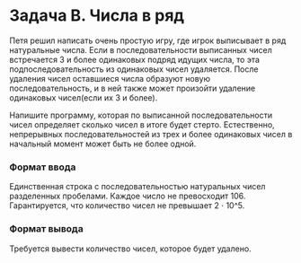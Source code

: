 
# Задача B. Числа в ряд

Петя решил написать очень простую игру, где игрок выписывает в ряд натуральные числа. Если в последовательности выписанных чисел встречается 3 и более одинаковых подряд идущих числа, то эта подпоследовательность из одинаковых чисел удаляется. После удаления чисел оставшиеся числа образуют новую последовательность, и в ней также может произойти удаление одинаковых чисел(если их 3 и более).

Напишите программу, которая по выписанной последовательности чисел определяет сколько чисел в итоге будет стерто. Естественно, непрерывных последовательностей из трех и более одинаковых чисел в начальный момент может быть не более одной.

### Формат ввода
Единственная строка с последовательностью натуральных чисел разделенных пробелами. Каждое число не превосходит 106. Гарантируется, что количество чисел не превышает 2 ⋅ 10^5.

### Формат вывода
Требуется вывести количество чисел, которое будет удалено.

